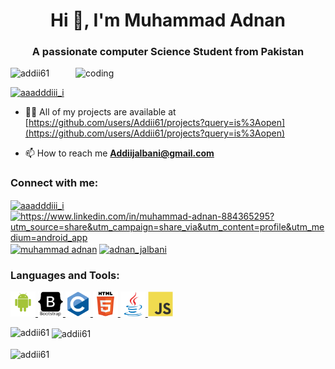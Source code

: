 <h1 align="center">Hi 👋, I'm Muhammad Adnan</h1>
<h3 align="center">A passionate computer Science Student from Pakistan</h3>
<img align="right" alt="coding"width="400"src="https://i.pinimg.com/originals/54/e3/7d/54e37d8074ebcde1d96c77d7b2a7f310.gif">
<p align="left"> <img src="https://komarev.com/ghpvc/?username=addii61&label=Profile%20views&color=0e75b6&style=flat" alt="addii61" /> </p>

<p align="left"> <a href="https://twitter.com/aaadddiii_i" target="blank"><img src="https://img.shields.io/twitter/follow/aaadddiii_i?logo=twitter&style=for-the-badge" alt="aaadddiii_i" /></a> </p>

- 👨‍💻 All of my projects are available at [https://github.com/users/Addii61/projects?query=is%3Aopen](https://github.com/users/Addii61/projects?query=is%3Aopen)

- 📫 How to reach me **Addiijalbani@gmail.com**

<h3 align="left">Connect with me:</h3>
<p align="left">
<a href="https://twitter.com/aaadddiii_i" target="blank"><img align="center" src="https://raw.githubusercontent.com/rahuldkjain/github-profile-readme-generator/master/src/images/icons/Social/twitter.svg" alt="aaadddiii_i" height="30" width="40" /></a>
<a href="https://linkedin.com/in/https://www.linkedin.com/in/muhammad-adnan-884365295?utm_source=share&utm_campaign=share_via&utm_content=profile&utm_medium=android_app" target="blank"><img align="center" src="https://raw.githubusercontent.com/rahuldkjain/github-profile-readme-generator/master/src/images/icons/Social/linked-in-alt.svg" alt="https://www.linkedin.com/in/muhammad-adnan-884365295?utm_source=share&utm_campaign=share_via&utm_content=profile&utm_medium=android_app" height="30" width="40" /></a>
<a href="https://fb.com/muhammad adnan" target="blank"><img align="center" src="https://raw.githubusercontent.com/rahuldkjain/github-profile-readme-generator/master/src/images/icons/Social/facebook.svg" alt="muhammad adnan" height="30" width="40" /></a>
<a href="https://instagram.com/adnan_jalbani" target="blank"><img align="center" src="https://raw.githubusercontent.com/rahuldkjain/github-profile-readme-generator/master/src/images/icons/Social/instagram.svg" alt="adnan_jalbani" height="30" width="40" /></a>
</p>

<h3 align="left">Languages and Tools:</h3>
<p align="left"> <a href="https://developer.android.com" target="_blank" rel="noreferrer"> <img src="https://raw.githubusercontent.com/devicons/devicon/master/icons/android/android-original-wordmark.svg" alt="android" width="40" height="40"/> </a> <a href="https://getbootstrap.com" target="_blank" rel="noreferrer"> <img src="https://raw.githubusercontent.com/devicons/devicon/master/icons/bootstrap/bootstrap-plain-wordmark.svg" alt="bootstrap" width="40" height="40"/> </a> <a href="https://www.cprogramming.com/" target="_blank" rel="noreferrer"> <img src="https://raw.githubusercontent.com/devicons/devicon/master/icons/c/c-original.svg" alt="c" width="40" height="40"/> </a> <a href="https://www.w3.org/html/" target="_blank" rel="noreferrer"> <img src="https://raw.githubusercontent.com/devicons/devicon/master/icons/html5/html5-original-wordmark.svg" alt="html5" width="40" height="40"/> </a> <a href="https://www.java.com" target="_blank" rel="noreferrer"> <img src="https://raw.githubusercontent.com/devicons/devicon/master/icons/java/java-original.svg" alt="java" width="40" height="40"/> </a> <a href="https://developer.mozilla.org/en-US/docs/Web/JavaScript" target="_blank" rel="noreferrer"> <img src="https://raw.githubusercontent.com/devicons/devicon/master/icons/javascript/javascript-original.svg" alt="javascript" width="40" height="40"/> </a> </p>

<p><img align="left" src="https://github-readme-stats.vercel.app/api/top-langs?username=addii61&show_icons=true&locale=en&layout=compact" alt="addii61" /></p>

<p>&nbsp;<img align="center" src="https://github-readme-stats.vercel.app/api?username=addii61&show_icons=true&locale=en" alt="addii61" /></p>

<p><img align="center" src="https://github-readme-streak-stats.herokuapp.com/?user=addii61&" alt="addii61" /></p>

